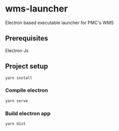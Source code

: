 # wms-launcher
Electron based executable launcher for PMC's WMS

## Prerequisites
Electron Js

## Project setup
```
yarn install 
```

### Compile electron
```
yarn serve
```

### Build electron app
```
yarn dist
```
